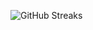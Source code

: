 ![GitHub Streaks](https://github-streaks-mqc9.onrender.com/streak/happilli/image?theme=midnight&cache_bust=1743630072&lang=ja)

